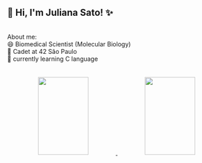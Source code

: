 ## 👋 Hi, I'm Juliana Sato! ✨
<br>
About me: <br>
😄 Biomedical Scientist (Molecular Biology) <br>
🌱 Cadet at 42 São Paulo <br>
🔭 currently learning C language <br>
<br>
<br>
<div align="center">
  <a href="https://github.com/julumisato">
  <img height="180em" width="48%" src="https://github-readme-stats.vercel.app/api?username=julumisato&show_icons=true&theme=cobalt&include_all_commits=true&count_private=true"/>
  <img height="180em" width="48%" src="https://github-readme-stats.vercel.app/api/top-langs/?username=julumisato&layout=compact&langs_count=7&theme=cobalt"/>
</div>
  
<!--
**julumisato/julumisato** is a ✨ _special_  repository because its `README.md` (this file) appears on your GitHub profile.

Here are some ideas to get you started:

- 🔭 I’m currently working on ...
- 🌱 I’m currently learning ...
- 👯 I’m looking to collaborate on ...
- 🤔 I’m looking for help with ...
- 💬 Ask me about ...
- 📫 How to reach me: ...
- 😄 Pronouns: ...
- ⚡ Fun fact: ...
-->
